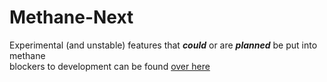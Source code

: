 # Methane-Next

Experimental (and unstable) features that **_could_** or are **_planned_** be put into methane <br>
blockers to development can be found [over here](https://github.com/AnOpenSauceDev/Methane-mod/blob/methane-next/next-blockers.md)
